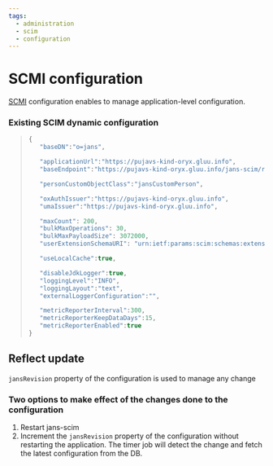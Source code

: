 ```yaml
---
tags:
  - administration
  - scim
  - configuration
---
```


# SCMI configuration
[SCMI](https://github.com/JanssenProject/jans/tree/main/jans-scim) configuration enables to manage application-level configuration.


### Existing SCIM dynamic configuration

> ```javascript
>{
>    "baseDN":"o=jans",
>
>    "applicationUrl":"https://pujavs-kind-oryx.gluu.info",
>    "baseEndpoint":"https://pujavs-kind-oryx.gluu.info/jans-scim/restv1",
>
>    "personCustomObjectClass":"jansCustomPerson",
>
>    "oxAuthIssuer":"https://pujavs-kind-oryx.gluu.info",
>    "umaIssuer":"https://pujavs-kind-oryx.gluu.info",
>
>    "maxCount": 200,
>    "bulkMaxOperations": 30,
>    "bulkMaxPayloadSize": 3072000,
>    "userExtensionSchemaURI": "urn:ietf:params:scim:schemas:extension:gluu:2.0:User",
>
>    "useLocalCache":true,
>
>    "disableJdkLogger":true,
>    "loggingLevel":"INFO",
>    "loggingLayout":"text",
>    "externalLoggerConfiguration":"",
>
>    "metricReporterInterval":300,
>    "metricReporterKeepDataDays":15,
>    "metricReporterEnabled":true
>}
> ```


## Reflect update

`jansRevision` property of the configuration is used to manage any change

### Two options to make effect of the changes done to the configuration

1. Restart jans-scim
2. Increment the `jansRevision` property of the configuration without restarting the application. The timer job will detect the change and fetch the latest configuration from the DB.

